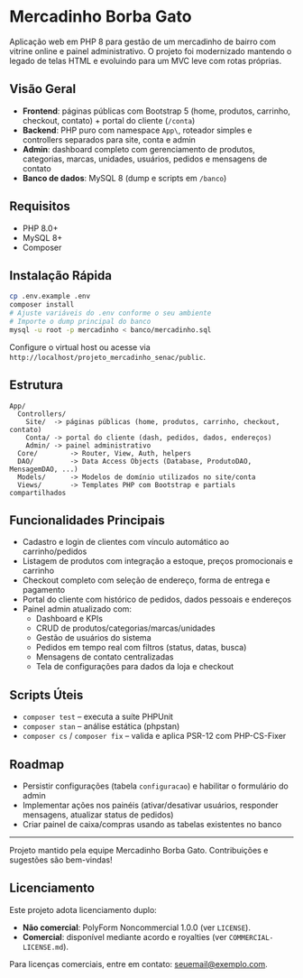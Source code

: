 ﻿# Mercadinho Borba Gato

Aplicação web em PHP 8 para gestão de um mercadinho de bairro com vitrine online e painel administrativo. O projeto foi modernizado mantendo o legado de telas HTML e evoluindo para um MVC leve com rotas próprias.

## Visão Geral

- **Frontend**: páginas públicas com Bootstrap 5 (home, produtos, carrinho, checkout, contato) + portal do cliente (`/conta`)
- **Backend**: PHP puro com namespace `App\`, roteador simples e controllers separados para site, conta e admin
- **Admin**: dashboard completo com gerenciamento de produtos, categorias, marcas, unidades, usuários, pedidos e mensagens de contato
- **Banco de dados**: MySQL 8 (dump e scripts em `/banco`)

## Requisitos

- PHP 8.0+
- MySQL 8+
- Composer

## Instalação Rápida

```bash
cp .env.example .env
composer install
# Ajuste variáveis do .env conforme o seu ambiente
# Importe o dump principal do banco
mysql -u root -p mercadinho < banco/mercadinho.sql

```

Configure o virtual host ou acesse via `http://localhost/projeto_mercadinho_senac/public`.

## Estrutura

```
App/
  Controllers/
    Site/  -> páginas públicas (home, produtos, carrinho, checkout, contato)
    Conta/ -> portal do cliente (dash, pedidos, dados, endereços)
    Admin/ -> painel administrativo
  Core/        -> Router, View, Auth, helpers
  DAO/         -> Data Access Objects (Database, ProdutoDAO, MensagemDAO, ...)
  Models/      -> Modelos de domínio utilizados no site/conta
  Views/       -> Templates PHP com Bootstrap e partials compartilhados
```

## Funcionalidades Principais

- Cadastro e login de clientes com vínculo automático ao carrinho/pedidos
- Listagem de produtos com integração a estoque, preços promocionais e carrinho
- Checkout completo com seleção de endereço, forma de entrega e pagamento
- Portal do cliente com histórico de pedidos, dados pessoais e endereços
- Painel admin atualizado com:
  - Dashboard e KPIs
  - CRUD de produtos/categorias/marcas/unidades
  - Gestão de usuários do sistema
  - Pedidos em tempo real com filtros (status, datas, busca)
  - Mensagens de contato centralizadas
  - Tela de configurações para dados da loja e checkout

## Scripts Úteis

- `composer test` – executa a suíte PHPUnit
- `composer stan` – análise estática (phpstan)
- `composer cs` / `composer fix` – valida e aplica PSR-12 com PHP-CS-Fixer

## Roadmap

- Persistir configurações (tabela `configuracao`) e habilitar o formulário do admin
- Implementar ações nos painéis (ativar/desativar usuários, responder mensagens, atualizar status de pedidos)
- Criar painel de caixa/compras usando as tabelas existentes no banco

---

Projeto mantido pela equipe Mercadinho Borba Gato. Contribuições e sugestões são bem-vindas!

## Licenciamento

Este projeto adota licenciamento duplo:

- **Não comercial**: PolyForm Noncommercial 1.0.0 (ver `LICENSE`).
- **Comercial**: disponível mediante acordo e royalties (ver `COMMERCIAL-LICENSE.md`).

Para licenças comerciais, entre em contato: seuemail@exemplo.com.
